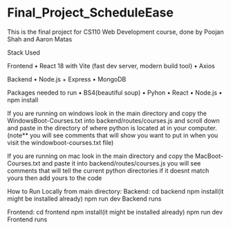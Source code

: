 # Final_Project_ScheduleEase

This is the final project for CS110 Web Development course, done by Poojan Shah and Aaron Matas

Stack Used

Frontend
• React 18 with Vite (fast dev server, modern build tool)
• Axios

Backend
• Node.js + Express
• MongoDB

Packages needed to run
• BS4(beautiful soup)
• Pyhon
• React
• Node.js
• npm install



If you are running on windows look in the main directory and copy the WindowsBoot-Courses.txt into backend/routes/courses.js and scroll down and paste in the directory of where python is located at in your computer.(note** you will see comments that will show you want to put in when you visit the windowboot-courses.txt file)


If you are running on mac look in the main directory and copy the MacBoot-Courses.txt and paste it into backend/routes/courses.js you will see comments that will tell the current python directories if it doesnt match yours then add yours to the code


How to Run Locally from main directory:
Backend:
cd backend
npm install(it might be installed already)
npm run dev
Backend runs

Frontend:
cd frontend
npm install(it might be installed already)
npm run dev
Frontend runs

